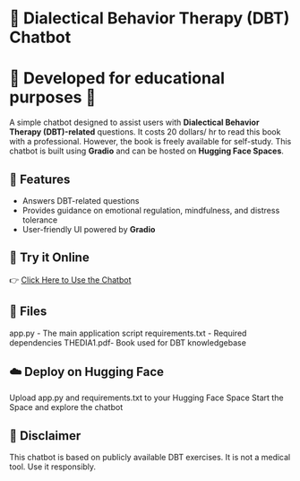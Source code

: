 # 🧘 Dialectical Behavior Therapy (DBT) Chatbot 
# 🔹 Developed for educational purposes 🎯

A simple chatbot designed to assist users with **Dialectical Behavior Therapy (DBT)-related** questions.
It costs 20 dollars/ hr to read this book with a professional.
However, the book is freely available for self-study.
This chatbot is built using **Gradio** and can be hosted on **Hugging Face Spaces**.

## 🚀 Features  
- Answers DBT-related questions  
- Provides guidance on emotional regulation, mindfulness, and distress tolerance  
- User-friendly UI powered by **Gradio**  

## 🔗 Try it Online  
👉 [Click Here to Use the Chatbot](https://huggingface.co/spaces/Rahatara/RAGBOT) 

## 📂 Files
app.py - The main application script
requirements.txt - Required dependencies
THEDIA1.pdf- Book used for DBT knowledgebase

## ☁️ Deploy on Hugging Face
Upload app.py and requirements.txt to your Hugging Face Space
Start the Space and explore the chatbot
## 📜 Disclaimer
This chatbot is based on publicly available DBT exercises. It is not a medical tool. Use it responsibly.




